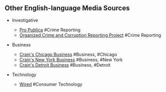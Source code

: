 ## Other English-language Media Sources

- Investigative 
  - [Pro Publica](https://www.propublica.org/) #Crime Reporting
  - [Organized Crime and Corruption Reporting Project](https://www.occrp.org/en) #Crime Reporting

- Business
  - [Crain's Chicago Business](https://www.chicagobusiness.com/) #Business, #Chicago
  - [Crain's New York Business](https://www.crainsnewyork.com/) #Business, #New York
  - [Crain's Detroit Business](https://www.crainsdetroit.com/) #Business, #Detroit
 
- Technology
  - [Wired](https://www.wired.com) #Consumer Technology
